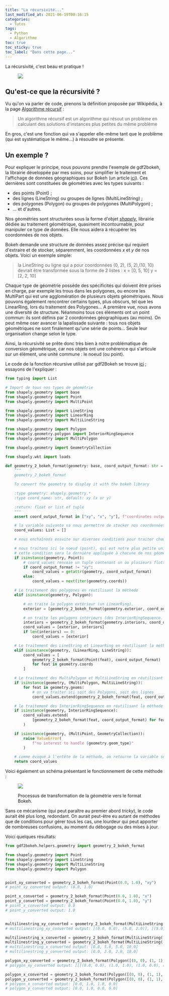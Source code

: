 ```yaml
---
title: "La récursivité..."
last_modified_at: 2021-06-19T00:16:15
categories:
  - Tutos
tags:
  - Python
  - Algorithme
toc: true
toc_sticky: true
toc_label: "Dans cette page..."
---
```


La récursivité, c'est beau et pratique !

<figure style="width: 400px" class="">
<a href="/assets/images/memes/recursive.jpg"><img src="/assets/images/memes/recursive.jpg"></a>
</figure>


## Qu'est-ce que la récursivité ?

Vu qu'on va parler de code, prenons la définition proposée par Wikipédia, à la page [Algorithme récursif](https://fr.wikipedia.org/wiki/Algorithme_r%C3%A9cursif) :

> Un algorithme récursif est un algorithme qui résout un problème en calculant des solutions d'instances plus petites du même problème

En gros, c'est une fonction qui va s'appeler elle-même tant que le problème (qui est systématique le même...) à résoudre se présente.


## Un exemple ?

Pour expliquer le principe, nous pouvons prendre l'exemple de gdf2bokeh, la librairie développée par mes soins, pour simplifier le traitement et l'affichage de données géographiques sur Bokeh (un article [ici](./_posts/2020-10-24-gdf2bokeh.md)). Ces dernières sont constituées de géométries avec les types suivants :

* des points (Point) ;
* des lignes (LineString) ou groupes de lignes (MultiLineString) ;
* des polygones (Polygon) ou groupes de polygones (MultiPolygon) ;
* ... et d'autres.

Nos géométries sont structurées sous la forme d'objet [_shapely_](https://shapely.readthedocs.io/en/stable/manual.html), librairie dédiée au traitement géométrique, quasiment incontournable, pour manipuler ce type de données. Elle nous aidera à récupérer les coordonnées de nos objets.

Bokeh demande une structure de données assez précise qui requiert d'extraire et de stocker, séparemment, les coordonnées _x_ et _y_ de nos objets. Voici un exemple simple:

> la LineString ou ligne qui a pour coordonnées (0, 2), (5, 2),(10, 10) devrait être transformée sous la forme de 2 listes : 
> x = [0, 5, 10]
> y = [2, 2, 10]


Chaque type de géométrie possède des spécificités qui doivent être prises en charge, par exemple les trous dans les polygones, ou encore les MultiPart qui est une agglomération de plusieurs objets géométriques. Nous pouvons également rencontrer certains types, plus obscurs, tel que les LinearRing, lors du traitement des Polygones...
A première vue, nous avons une diversité de structure. Néanmoins tous ces éléments ont un point commun: ils sont définis par 2 coordonnées géographiques (au moins). On peut même oser avancer la lapalissade suivante : tous nos objets géométriques ne sont finalement qu'une série de points... Seule leur organisation change selon le type.

Ainsi, la récursivité se prête donc très bien à notre problématique de conversion géométrique, car nos objets ont une cohérence qui s'articule sur un élément, une unité commune : le noeud (ou point).

Le code de la fonction récursive utilisé par gdf2Bokeh se trouve [ici](https://github.com/amauryval/gdf2bokeh/blob/master/gdf2bokeh/helpers/geometry.py#L22) ; essayons de l'expliquer :


```python
from typing import List

# Import de tous nos types de géométrie
from shapely.geometry import base
from shapely.geometry import Point
from shapely.geometry import MultiPoint

from shapely.geometry import LineString
from shapely.geometry import LinearRing
from shapely.geometry import MultiLineString

from shapely.geometry import Polygon
from shapely.geometry.polygon import InteriorRingSequence
from shapely.geometry import MultiPolygon

from shapely.geometry import GeometryCollection

from shapely.wkt import loads

def geometry_2_bokeh_format(geometry: base, coord_output_format: str = "xy") -> List:
    """
    geometry_2_bokeh_format

    To convert the geometry to display it with the bokeh library

    :type geometry: shapely.geometry.*
    :type coord_name: str, default: xy (x or y)

    :return: float or list of tuple
    """
    assert coord_output_format in ["xy", "x", "y"], f"coordinates output format {coord_output_format} not supported"

    # la variable suivante va nous permettre de stocker nos coordonnées. Elle sera le résultat de cette méthode récursive.
    coord_values: List = []

    # nous enchaînons ensuite sur diverses conditions pour traiter chaque type géométrique. Chaque condition va affecter ou ajouter de nouvelles valeurs à la variable 'coord_values'.

    # nous traitons ici le noeud (point), qui est notre plus petite unité et commune à tous les types de géométrie.
    # cette condition sera la dernière appliquée à chacune de nos géométries.
    if isinstance(geometry, Point):
        # coord_values renvoie un tuple contenant un ou plusieurs flottant(s) liste de coordonnées x et/ou y
        if coord_output_format != "xy":
            coord_values = getattr(geometry, coord_output_format)
        else:
            coord_values = next(iter(geometry.coords))

    # Le traitement des polygones en réutilisant la méthode
    elif isinstance(geometry, Polygon):

        # on traite le polygon extérieur (un LinearRing).
        exterior = [geometry_2_bokeh_format(geometry.exterior, coord_output_format)]

        # on traite les polygons intérieurs (des InteriorRingSequence.
        interiors = geometry_2_bokeh_format(geometry.interiors, coord_output_format)
        coord_values = [exterior, interiors]
        if len(interiors) == 0:
            coord_values = [exterior]

    # Le traitement des LineString et LinearRing en réutilisant la méthode
    elif isinstance(geometry, (LinearRing, LineString)):
        coord_values = [
            geometry_2_bokeh_format(Point(feat), coord_output_format)
            for feat in geometry.coords
        ]

    # Le traitement des MultiPolygon et MultiLineString en réutilisant la méthode
    if isinstance(geometry, (MultiPolygon, MultiLineString)):
        for feat in geometry.geoms:
            # on va traiter ici soit des Polygons, soit des lignes
            coord_values.extend(geometry_2_bokeh_format(feat, coord_output_format))

    # le traitement des InteriorRingSequence en réutilisant la méthode
    if isinstance(geometry, InteriorRingSequence):
        coord_values.extend(
            [geometry_2_bokeh_format(feat, coord_output_format) for feat in geometry]
        )

    if isinstance(geometry, (MultiPoint, GeometryCollection)):
        raise ValueError(
            f"no interest to handle {geometry.geom_type}"
        )

    # comme évoqué à l'entête de la méthode, on retourne la variable suivante, qui va s'alimenter progressivement grâce au rapel de la méthode dans chaque condition.
    return coord_values
```

Voici également un schéma présentant le fonctionnement de cette méthode :

<figure class="">

<a href="/assets/images/bokeh_geom_process.png"><img src="/assets/images/bokeh_geom_process.png"></a>

<figcaption>Processus de transformation de la géométrie vers le format Bokeh.</figcaption>
</figure>


Sans ce mécanisme (qui peut paraître au premier abord _tricky_), le code aurait été plus long, redondant. On aurait peut-être eu autant de méthodes que de conditions pour gérer tous les cas, une lourdeur qui peut apporter de nombreuses confusions, au moment du débogage ou des mises à jour.

Voici quelques résultats:

```python
from gdf2bokeh.helpers.geometry import geometry_2_bokeh_format

from shapely.geometry import Point
from shapely.geometry import LineString
from shapely.geometry import MultiLineString
from shapely.geometry import Polygon


point_xy_converted = geometry_2_bokeh_format(Point(0.0, 1.0), "xy")
# point_xy_converted output: (0.0, 1.0)

point_x_converted = geometry_2_bokeh_format(Point(0.0, 1.0), "x")
point_y_converted = geometry_2_bokeh_format(Point(0.0, 1.0), "y")
# point_x_converted output: 0.0
# point_y_converted output: 1.0


multilinestring_xy_converted = geometry_2_bokeh_format(MultiLineString([[(0, 0), (5, 2)], [(5, 2), (10, 10)]]), "xy")
# multilinestring_xy_converted output: [(0.0, 0.0), (5.0, 2.0)], [(5.0, 2.0), (10.0, 10.0)]

multilinestring_x_converted = geometry_2_bokeh_format(MultiLineString([[(0, 0), (5, 2)], [(5, 2), (10, 10)]]), "x")
multilinestring_y_converted = geometry_2_bokeh_format(MultiLineString([[(0, 0), (5, 2)], [(5, 2), (10, 10)]]), "y")
# multilinestring_x_converted output: [0.0, 5.0, 5.0, 10.0]
# multilinestring_y_converted output: [0.0, 2.0, 2.0, 10.0]

polygon_xy_converted = geometry_2_bokeh_format(Polygon([(0, 0), (1, 1), (1, 0), (0, 0)]), "xy")
# polygon_xy_converted output: [[[(0.0, 0.0), (1.0, 1.0), (1.0, 0.0), (0.0, 0.0)]]]

polygon_x_converted = geometry_2_bokeh_format(Polygon([(0, 0), (1, 1), (1, 0), (0, 0)]), "x")
polygon_y_converted = geometry_2_bokeh_format(Polygon([(0, 0), (1, 1), (1, 0), (0, 0)]), "y")
# polygon_x_converted output: [0.0, 1.0, 1.0, 0.0]
# polygon_y_converted output: [0.0, 1.0, 0.0, 0.0]
```